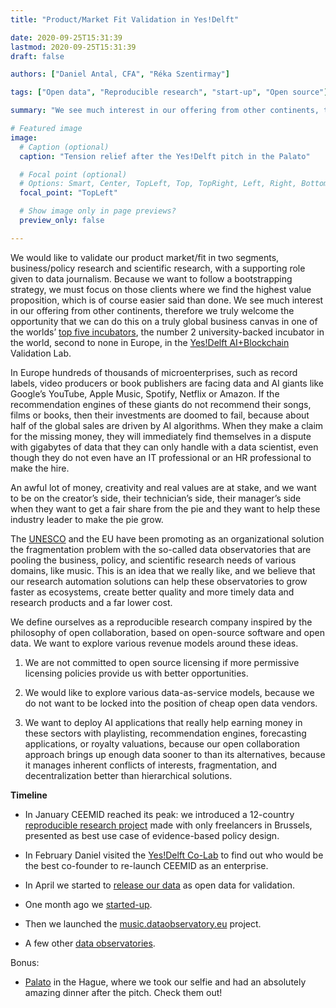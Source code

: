 ```yaml
---
title: "Product/Market Fit Validation in Yes!Delft"

date: 2020-09-25T15:31:39
lastmod: 2020-09-25T15:31:39
draft: false

authors: ["Daniel Antal, CFA", "Réka Szentirmay"]

tags: ["Open data", "Reproducible research", "start-up", "Open source"]

summary: "We see much interest in our offering from other continents, therefore we truly welcome the opportunity that we can do this on a truly global business canvas in one of the worlds’ top five incubators, the number 2 university-backed incubator in the world, in the Yes!Delft AI+Blockchain Validation Lab."

# Featured image
image:
  # Caption (optional)
  caption: "Tension relief after the Yes!Delft pitch in the Palato"

  # Focal point (optional)
  # Options: Smart, Center, TopLeft, Top, TopRight, Left, Right, BottomLeft, Bottom, BottomRight
  focal_point: "TopLeft"

  # Show image only in page previews?
  preview_only: false

---
```


We would like to validate our product market/fit in two segments, business/policy research and scientific research, with a supporting role given to data journalism. Because we want to follow a bootstrapping strategy, we must focus on those clients where we find the highest value proposition, which is of course easier said than done.  We see much interest in our offering from other continents, therefore we truly welcome the opportunity that we can do this on a truly global business canvas in one of the worlds’ [top five incubators](https://www.yesdelft.com/news/yesdelft-among-the-top-5-business-incubators-in-the-world/), the number 2 university-backed incubator in the world, second to none in Europe, in the [Yes!Delft AI+Blockchain](https://www.yesdelft.com/focus-areas/artificial-intelligence/) Validation Lab.

In Europe hundreds of thousands of microenterprises, such as record labels, video producers or book publishers are facing data and AI giants like Google’s YouTube, Apple Music, Spotify, Netflix or Amazon. If the recommendation engines of these giants do not recommend their songs, films or books, then their investments are doomed to fail, because about half of the global sales are driven by AI algorithms. When they make a claim for the missing money, they will immediately find themselves in a dispute with gigabytes of data that they can only handle with a data scientist, even though they do not even have an IT professional or an HR professional to make the hire.

An awful lot of money, creativity and real values are at stake, and we want to be on the creator’s side, their technician’s side, their manager’s side when they want to get a fair share from the pie and they want to help these industry leader to make the pie grow. 

The [UNESCO](http://www.unesco.org/new/en/culture/themes/creativity/arts-education/research-cooperation/observatories/) and the EU have been promoting as an organizational solution the fragmentation problem with the so-called data observatories that are pooling the business, policy, and scientific research needs of various domains, like music. This is an idea that we really like, and we believe that our research automation solutions can help these observatories to grow faster as ecosystems, create better quality and more timely data and research products and a far lower cost.

We define ourselves as a reproducible research company inspired by the philosophy of open collaboration, based on open-source software and open data. We want to explore various revenue models around these ideas.

1. We are not committed to open source licensing if more permissive licensing policies provide us with better opportunities. 

2. We would like to explore various data-as-service models, because we do not want to be locked into the position of cheap open data vendors.

3. We want to deploy AI applications that really help earning money in these sectors with playlisting, recommendation engines, forecasting applications, or royalty valuations, because our open collaboration approach brings up enough data sooner to than its alternatives, because it manages inherent conflicts of interests, fragmentation, and decentralization better than hierarchical solutions.


**Timeline**

* In January CEEMID reached its peak: we introduced a 12-country [reproducible research project](https://dataobservatory.eu/post/2020-01-30-ceereport/) made with only freelancers in Brussels, presented as best use case of evidence-based policy design.

* In February Daniel visited the [Yes!Delft Co-Lab](https://dataobservatory.eu/post/yes-delft-co-lab/) to find out who would be the best co-founder to re-launch CEEMID as an enterprise.

* In April we started to [release our data](https://dataobservatory.eu/post/2020-04-16-regional-opendata-release/) as open data for validation.

* One month ago we [started-up](https://dataobservatory.eu/post/2020-08-24-start-up/).

* Then we launched the [music.dataobservatory.eu](https://music.dataobservatory.eu/) project.

* A few other [data observatories](https://music.dataobservatory.eu/annex.html#other-observatories).

Bonus:

* [Palato](https://www.palato.nl/) in the Hague, where we took our selfie and had an absolutely amazing dinner after the pitch. Check them out!

